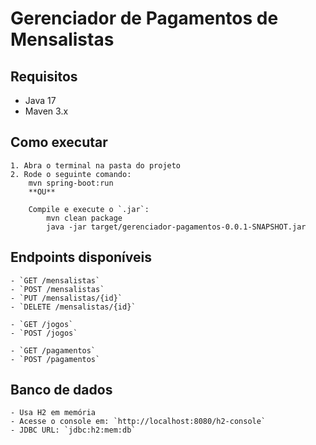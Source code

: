 # Gerenciador de Pagamentos de Mensalistas

## Requisitos

- Java 17
- Maven 3.x

## Como executar

	1. Abra o terminal na pasta do projeto
	2. Rode o seguinte comando:
		mvn spring-boot:run
		**OU**

		Compile e execute o `.jar`:
			mvn clean package
			java -jar target/gerenciador-pagamentos-0.0.1-SNAPSHOT.jar

## Endpoints disponíveis

	- `GET /mensalistas`
	- `POST /mensalistas`
	- `PUT /mensalistas/{id}`
	- `DELETE /mensalistas/{id}`

	- `GET /jogos`
	- `POST /jogos`

	- `GET /pagamentos`
	- `POST /pagamentos`

## Banco de dados

	- Usa H2 em memória
	- Acesse o console em: `http://localhost:8080/h2-console`
	- JDBC URL: `jdbc:h2:mem:db`
